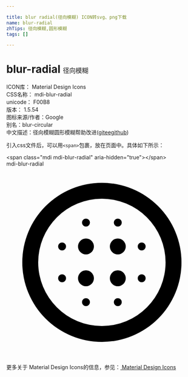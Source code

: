 ```yaml
---

title: blur radial(径向模糊) ICON转svg、png下载
name: blur-radial
zhTips: 径向模糊,圆形模糊
tags: []

---
```


# blur-radial  <small style="font-size: 60%;font-weight: 100">径向模糊</small>


<div class="detail-page">
<p>
<span>
ICON库：
<span class="badge-secondary badge">Material Design Icons</span> 
</span>
<br/>
<span>
CSS名称：
<span class="badge-secondary badge">mdi-blur-radial</span> 
</span>
<br/>
<span>
unicode：
<span class="badge-secondary badge">F00B8</span> 
<copy-btn content='F00B8' btn-title=""></copy-btn>
<copy-btn :content='String.fromCodePoint(parseInt("F00B8", 16))' btn-title="复制U"></copy-btn>
</span>
<br/>
<span>
版本：
<span class="badge-secondary badge">1.5.54</span> 
</span>
<br/>
<span>图标来源/作者：<span class="badge-light badge">Google</span></span> 
<br/>
<span>别名：<span class="badge-light badge">blur-circular</span></span><br/><span class="zh-detail">中文描述：<span class="badge-primary badge">径向模糊</span><span class="badge-primary badge">圆形模糊</span><span class="help-link"><span>帮助改进</span>(<a href="https://gitee.com/liuwave/icon-helper/edit/master/json/material/blur-radial.json" target="_blank" rel="noopener noreferrer">gitee</a><a href="https://github.com/liuwave/icon-helper/edit/master/json/material/blur-radial.json" target="_blank" rel="noopener noreferrer">github</a></span>)</span><br/>
</p>
</div>
<div class="alert alert-dark">
  <i class="mdi mdi-blur-radial mdi-48px"></i>
  <i class="mdi mdi-blur-radial mdi-36px"></i>
  <i class="mdi mdi-blur-radial mdi-24px"></i>
  <i class="mdi mdi-blur-radial mdi-18px"></i>
</div>
<div>
  <p>引入css文件后，可以用<code>&lt;span&gt;</code>包裹，放在页面中。具体如下所示：    
  </p>
  <div class="alert alert-primary" style="font-size: 14px">
    &lt;span class="mdi mdi-blur-radial" aria-hidden="true"&gt;&lt;/span&gt;
    <copy-btn content='<span class="mdi mdi-blur-radial" aria-hidden="true"></span>'></copy-btn>
  </div>
  <div class="alert alert-secondary">
    <i class="mdi mdi-blur-radial"
    style="font-size: 24px"
    aria-hidden="true"></i> mdi-blur-radial
    <copy-btn content="mdi-blur-radial" btn-title="复制图标名称"></copy-btn>
  </div>
</div>
<div id="svg" class="svg-wrap">
<svg xmlns="http://www.w3.org/2000/svg" viewBox="0 0 24 24"><path d="M14,13A1,1 0 0,0 13,14A1,1 0 0,0 14,15A1,1 0 0,0 15,14A1,1 0 0,0 14,13M14,16.5A0.5,0.5 0 0,0 13.5,17A0.5,0.5 0 0,0 14,17.5A0.5,0.5 0 0,0 14.5,17A0.5,0.5 0 0,0 14,16.5M12,20A8,8 0 0,1 4,12A8,8 0 0,1 12,4A8,8 0 0,1 20,12A8,8 0 0,1 12,20M12,2A10,10 0 0,0 2,12A10,10 0 0,0 12,22A10,10 0 0,0 22,12A10,10 0 0,0 12,2M17,9.5A0.5,0.5 0 0,0 16.5,10A0.5,0.5 0 0,0 17,10.5A0.5,0.5 0 0,0 17.5,10A0.5,0.5 0 0,0 17,9.5M17,13.5A0.5,0.5 0 0,0 16.5,14A0.5,0.5 0 0,0 17,14.5A0.5,0.5 0 0,0 17.5,14A0.5,0.5 0 0,0 17,13.5M14,7.5A0.5,0.5 0 0,0 14.5,7A0.5,0.5 0 0,0 14,6.5A0.5,0.5 0 0,0 13.5,7A0.5,0.5 0 0,0 14,7.5M14,9A1,1 0 0,0 13,10A1,1 0 0,0 14,11A1,1 0 0,0 15,10A1,1 0 0,0 14,9M10,7.5A0.5,0.5 0 0,0 10.5,7A0.5,0.5 0 0,0 10,6.5A0.5,0.5 0 0,0 9.5,7A0.5,0.5 0 0,0 10,7.5M7,13.5A0.5,0.5 0 0,0 6.5,14A0.5,0.5 0 0,0 7,14.5A0.5,0.5 0 0,0 7.5,14A0.5,0.5 0 0,0 7,13.5M10,16.5A0.5,0.5 0 0,0 9.5,17A0.5,0.5 0 0,0 10,17.5A0.5,0.5 0 0,0 10.5,17A0.5,0.5 0 0,0 10,16.5M7,9.5A0.5,0.5 0 0,0 6.5,10A0.5,0.5 0 0,0 7,10.5A0.5,0.5 0 0,0 7.5,10A0.5,0.5 0 0,0 7,9.5M10,13A1,1 0 0,0 9,14A1,1 0 0,0 10,15A1,1 0 0,0 11,14A1,1 0 0,0 10,13M10,9A1,1 0 0,0 9,10A1,1 0 0,0 10,11A1,1 0 0,0 11,10A1,1 0 0,0 10,9Z" /></svg>
</div>
<detail full-name='mdi-blur-radial'></detail>
    
<div><p>更多关于 Material Design Icons的信息，参见：<a target="_blank" href="https://iconhelper.cn/material.html"> Material Design Icons</a>
</p></div>

